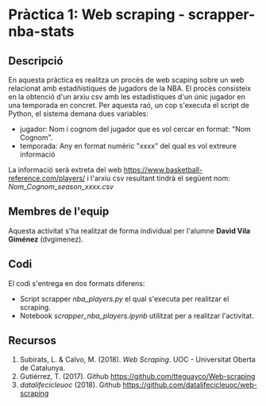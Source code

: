# Pràctica 1: Web scraping - scrapper-nba-stats

## Descripció
En aquesta pràctica es realitza un procès de web scaping sobre un web relacionat amb estadñistiques de jugadors de la NBA. El procès consisteix en la obtenció d'un arxiu csv amb les estadístiques d'un únic jugador en una temporada en concret. Per aquesta raó, un cop s'executa el script de Python, el sistema demana dues variables:

  * jugador: Nom i cognom del jugador que es vol cercar en format: "Nom Cognom".</li>
  * temporada: Any en format numèric "xxxx" del qual es vol extreure informació</li>

La informació serà extreta del web https://www.basketball-reference.com/players/ i l'arxiu csv resultant tindrà el següent nom: _Nom_Cognom_season_xxxx.csv_

## Membres de l'equip
Aquesta activitat s'ha realitzat de forma individual per l'alumne **David Vila Giménez** (dvgimenez).

## Codi
El codi s'entrega en dos formats diferens:
  * Script scrapper _nba_players.py_ el qual s'executa per realitzar el scraping.
  * Notebook _scrapper_nba_players.ipynb_ utilitzat per a realitzar l'activitat.
  
## Recursos
1. Subirats, L. & Calvo, M. (2018). _Web Scraping_. UOC - Universitat Oberta de Catalunya.
2. Gutiérrez, T. (2017). Github https://github.com/tteguayco/Web-scraping
3. _datalifecicleuoc_ (2018). Github https://github.com/datalifecicleuoc/web-scraping
